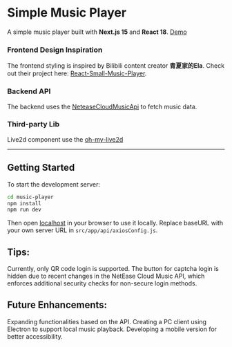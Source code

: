 # Simple Music Player  

A simple music player built with **Next.js 15** and **React 18**.  [Demo](https://music-player-six-gamma.vercel.app/)

### Frontend Design Inspiration  

The frontend styling is inspired by Bilibili content creator **青夏家的Ela**. Check out their project here: [React-Small-Music-Player](https://github.com/QingXia-Ela/React-Small-Music-Player).  

### Backend API  

The backend uses the [NeteaseCloudMusicApi](https://github.com/Binaryify/NeteaseCloudMusicApi) to fetch music data.  

### Third-party Lib  

Live2d component use the [oh-my-live2d](https://github.com/oh-my-live2d/oh-my-live2d) 

---  

## Getting Started  

To start the development server:  

```bash  
cd music-player  
npm install  
npm run dev  
```
Then open [localhost](http://localhost:3000/) in your browser to use it locally.
Replace baseURL with your own server URL in `src/app/api/axiosConfig.js`.

## Tips:
Currently, only QR code login is supported. The button for captcha login is hidden due to recent changes in the NetEase Cloud Music API, which enforces additional security checks for non-secure login methods.

## Future Enhancements:

Expanding functionalities based on the API.
Creating a PC client using Electron to support local music playback.
Developing a mobile version for better accessibility.
